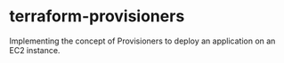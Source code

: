 # terraform-provisioners
Implementing the concept of Provisioners to deploy an application on an EC2 instance. 

